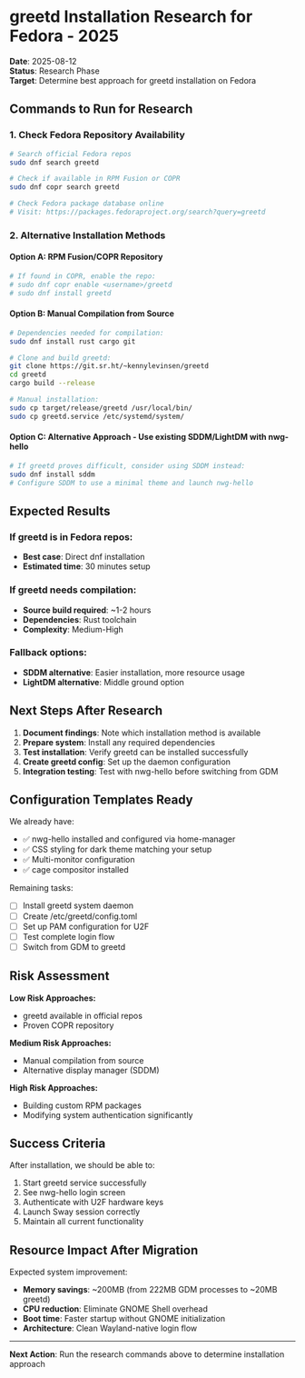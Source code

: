 # greetd Installation Research for Fedora - 2025

**Date**: 2025-08-12  
**Status**: Research Phase  
**Target**: Determine best approach for greetd installation on Fedora

## Commands to Run for Research

### 1. Check Fedora Repository Availability
```bash
# Search official Fedora repos
sudo dnf search greetd

# Check if available in RPM Fusion or COPR
sudo dnf copr search greetd

# Check Fedora package database online
# Visit: https://packages.fedoraproject.org/search?query=greetd
```

### 2. Alternative Installation Methods

#### Option A: RPM Fusion/COPR Repository
```bash
# If found in COPR, enable the repo:
# sudo dnf copr enable <username>/greetd
# sudo dnf install greetd
```

#### Option B: Manual Compilation from Source
```bash
# Dependencies needed for compilation:
sudo dnf install rust cargo git

# Clone and build greetd:
git clone https://git.sr.ht/~kennylevinsen/greetd
cd greetd
cargo build --release

# Manual installation:
sudo cp target/release/greetd /usr/local/bin/
sudo cp greetd.service /etc/systemd/system/
```

#### Option C: Alternative Approach - Use existing SDDM/LightDM with nwg-hello
```bash
# If greetd proves difficult, consider using SDDM instead:
sudo dnf install sddm
# Configure SDDM to use a minimal theme and launch nwg-hello
```

## Expected Results

### If greetd is in Fedora repos:
- **Best case**: Direct dnf installation
- **Estimated time**: 30 minutes setup

### If greetd needs compilation:
- **Source build required**: ~1-2 hours
- **Dependencies**: Rust toolchain
- **Complexity**: Medium-High

### Fallback options:
- **SDDM alternative**: Easier installation, more resource usage
- **LightDM alternative**: Middle ground option

## Next Steps After Research

1. **Document findings**: Note which installation method is available
2. **Prepare system**: Install any required dependencies
3. **Test installation**: Verify greetd can be installed successfully
4. **Create greetd config**: Set up the daemon configuration
5. **Integration testing**: Test with nwg-hello before switching from GDM

## Configuration Templates Ready

We already have:
- ✅ nwg-hello installed and configured via home-manager
- ✅ CSS styling for dark theme matching your setup
- ✅ Multi-monitor configuration
- ✅ cage compositor installed

Remaining tasks:
- [ ] Install greetd system daemon
- [ ] Create /etc/greetd/config.toml
- [ ] Set up PAM configuration for U2F
- [ ] Test complete login flow
- [ ] Switch from GDM to greetd

## Risk Assessment

**Low Risk Approaches:**
- greetd available in official repos
- Proven COPR repository

**Medium Risk Approaches:**
- Manual compilation from source
- Alternative display manager (SDDM)

**High Risk Approaches:**
- Building custom RPM packages
- Modifying system authentication significantly

## Success Criteria

After installation, we should be able to:
1. Start greetd service successfully
2. See nwg-hello login screen
3. Authenticate with U2F hardware keys
4. Launch Sway session correctly
5. Maintain all current functionality

## Resource Impact After Migration

Expected system improvement:
- **Memory savings**: ~200MB (from 222MB GDM processes to ~20MB greetd)
- **CPU reduction**: Eliminate GNOME Shell overhead
- **Boot time**: Faster startup without GNOME initialization
- **Architecture**: Clean Wayland-native login flow

---

**Next Action**: Run the research commands above to determine installation approach